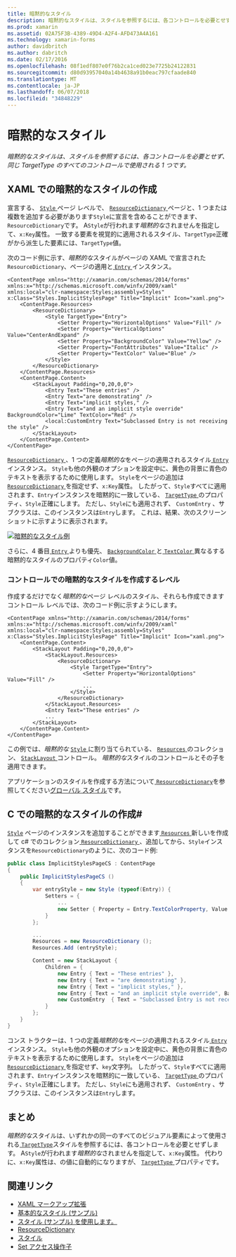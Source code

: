 ```yaml
---
title: 暗黙的なスタイル
description: 暗黙的なスタイルは、スタイルを参照するには、各コントロールを必要とせず、同じ TargetType のすべてのコントロールで使用される 1 つです。
ms.prod: xamarin
ms.assetid: 02A75F3B-4389-49D4-A2F4-AFD473A4A161
ms.technology: xamarin-forms
author: davidbritch
ms.author: dabritch
ms.date: 02/17/2016
ms.openlocfilehash: 08f1edf807e0f76b2ca1ced023e7725b24122831
ms.sourcegitcommit: d80d93957040a14b4638a91b0eac797cfaade840
ms.translationtype: MT
ms.contentlocale: ja-JP
ms.lasthandoff: 06/07/2018
ms.locfileid: "34848229"
---
```

# <a name="implicit-styles"></a>暗黙的なスタイル

_暗黙的なスタイルは、スタイルを参照するには、各コントロールを必要とせず、同じ TargetType のすべてのコントロールで使用される 1 つです。_

## <a name="creating-an-implicit-style-in-xaml"></a>XAML での暗黙的なスタイルの作成

宣言する、 [ `Style` ](https://developer.xamarin.com/api/type/Xamarin.Forms.Style/)ページ レベルで、 [ `ResourceDictionary` ](https://developer.xamarin.com/api/type/Xamarin.Forms.ResourceDictionary/)ページと、1 つまたは複数を追加する必要があります`Style`に宣言を含めることができます、`ResourceDictionary`です。 A`Style`が行われます*暗黙的な*されませんを指定して、`x:Key`属性。 一致する要素を視覚的に適用されるスタイル、`TargetType`正確がから派生した要素には、`TargetType`値。

次のコード例に示す、*暗黙的な*スタイルがページの XAML で宣言された`ResourceDictionary`、ページの適用と[ `Entry` ](https://developer.xamarin.com/api/type/Xamarin.Forms.Entry/)インスタンス。

```xaml
<ContentPage xmlns="http://xamarin.com/schemas/2014/forms" xmlns:x="http://schemas.microsoft.com/winfx/2009/xaml" xmlns:local="clr-namespace:Styles;assembly=Styles" x:Class="Styles.ImplicitStylesPage" Title="Implicit" Icon="xaml.png">
    <ContentPage.Resources>
        <ResourceDictionary>
            <Style TargetType="Entry">
                <Setter Property="HorizontalOptions" Value="Fill" />
                <Setter Property="VerticalOptions" Value="CenterAndExpand" />
                <Setter Property="BackgroundColor" Value="Yellow" />
                <Setter Property="FontAttributes" Value="Italic" />
                <Setter Property="TextColor" Value="Blue" />
            </Style>
        </ResourceDictionary>
    </ContentPage.Resources>
    <ContentPage.Content>
        <StackLayout Padding="0,20,0,0">
            <Entry Text="These entries" />
            <Entry Text="are demonstrating" />
            <Entry Text="implicit styles," />
            <Entry Text="and an implicit style override" BackgroundColor="Lime" TextColor="Red" />
            <local:CustomEntry Text="Subclassed Entry is not receiving the style" />
        </StackLayout>
    </ContentPage.Content>
</ContentPage>
```

[ `ResourceDictionary` ](https://developer.xamarin.com/api/type/Xamarin.Forms.ResourceDictionary/) 、1 つの定義*暗黙的な*をページの適用されるスタイル[ `Entry` ](https://developer.xamarin.com/api/type/Xamarin.Forms.Entry/)インスタンス。 `Style`も他の外観のオプションを設定中に、黄色の背景に青色のテキストを表示するために使用します。 `Style`をページの追加は[ `ResourceDictionary` ](https://developer.xamarin.com/api/type/Xamarin.Forms.ResourceDictionary/)を指定せず、`x:Key`属性。 したがって、`Style`すべてに適用されます、`Entry`インスタンスを暗黙的に一致している、 [ `TargetType` ](https://developer.xamarin.com/api/property/Xamarin.Forms.Style.TargetType/)のプロパティ、`Style`正確にします。 ただし、`Style`にも適用されず、 `CustomEntry` 、サブクラスは、このインスタンスは`Entry`します。 これは、結果、次のスクリーン ショットに示すように表示されます。

[![](implicit-images/implicit-styles.png "暗黙的なスタイル例")](implicit-images/implicit-styles-large.png#lightbox "暗黙的なスタイルの例")

さらに、4 番目[ `Entry` ](https://developer.xamarin.com/api/type/Xamarin.Forms.Entry/)よりも優先、 [ `BackgroundColor` ](https://developer.xamarin.com/api/property/Xamarin.Forms.VisualElement.BackgroundColor/)と[ `TextColor` ](https://developer.xamarin.com/api/property/Xamarin.Forms.Entry.TextColor/)異なるする暗黙的なスタイルのプロパティ`Color`値。

### <a name="creating-an-implicit-style-at-the-control-level"></a>コントロールでの暗黙的なスタイルを作成するレベル

作成するだけでなく*暗黙的な*ページ レベルのスタイル、それらも作成できますコントロール レベルでは、次のコード例に示すようにします。

```xaml
<ContentPage xmlns="http://xamarin.com/schemas/2014/forms" xmlns:x="http://schemas.microsoft.com/winfx/2009/xaml" xmlns:local="clr-namespace:Styles;assembly=Styles" x:Class="Styles.ImplicitStylesPage" Title="Implicit" Icon="xaml.png">
    <ContentPage.Content>
        <StackLayout Padding="0,20,0,0">
            <StackLayout.Resources>
                <ResourceDictionary>
                    <Style TargetType="Entry">
                        <Setter Property="HorizontalOptions" Value="Fill" />
                        ...
                    </Style>
                </ResourceDictionary>
            </StackLayout.Resources>
            <Entry Text="These entries" />
            ...
        </StackLayout>
    </ContentPage.Content>
</ContentPage>
```

この例では、*暗黙的な* [ `Style` ](https://developer.xamarin.com/api/type/Xamarin.Forms.Style/)に割り当てられている、 [ `Resources` ](https://developer.xamarin.com/api/property/Xamarin.Forms.VisualElement.Resources/)のコレクション、 [ `StackLayout` ](https://developer.xamarin.com/api/type/Xamarin.Forms.StackLayout/)コントロール。 *暗黙的な*スタイルのコントロールとその子を適用できます。

アプリケーションのスタイルを作成する方法について[ `ResourceDictionary`](https://developer.xamarin.com/api/type/Xamarin.Forms.ResourceDictionary/)を参照してください[グローバル スタイル](~/xamarin-forms/user-interface/styles/application.md)です。

## <a name="creating-an-implicit-style-in-c35"></a>C での暗黙的なスタイルの作成&#35;

[`Style`](https://developer.xamarin.com/api/type/Xamarin.Forms.Style/) ページのインスタンスを追加することができます[ `Resources` ](https://developer.xamarin.com/api/property/Xamarin.Forms.VisualElement.Resources/)新しいを作成して c# でのコレクション[ `ResourceDictionary` ](https://developer.xamarin.com/api/type/Xamarin.Forms.ResourceDictionary/)、追加してから、`Style`インスタンスを`ResourceDictionary`のように、次のコード例:

```csharp
public class ImplicitStylesPageCS : ContentPage
{
    public ImplicitStylesPageCS ()
    {
        var entryStyle = new Style (typeof(Entry)) {
            Setters = {
                ...
                new Setter { Property = Entry.TextColorProperty, Value = Color.Blue }
            }
        };

        ...
        Resources = new ResourceDictionary ();
        Resources.Add (entryStyle);

        Content = new StackLayout {
            Children = {
                new Entry { Text = "These entries" },
                new Entry { Text = "are demonstrating" },
                new Entry { Text = "implicit styles," },
                new Entry { Text = "and an implicit style override", BackgroundColor = Color.Lime, TextColor = Color.Red },
                new CustomEntry  { Text = "Subclassed Entry is not receiving the style" }
            }
        };
    }
}
```

コンス トラクターは、1 つの定義*暗黙的な*をページの適用されるスタイル[ `Entry` ](https://developer.xamarin.com/api/type/Xamarin.Forms.Entry/)インスタンス。 `Style`も他の外観のオプションを設定中に、黄色の背景に青色のテキストを表示するために使用します。 `Style`をページの追加は[ `ResourceDictionary` ](https://developer.xamarin.com/api/type/Xamarin.Forms.ResourceDictionary/)を指定せず、`key`文字列。 したがって、`Style`すべてに適用されます、`Entry`インスタンスを暗黙的に一致している、 [ `TargetType` ](https://developer.xamarin.com/api/property/Xamarin.Forms.Style.TargetType/)のプロパティ、`Style`正確にします。 ただし、`Style`にも適用されず、 `CustomEntry` 、サブクラスは、このインスタンスは`Entry`します。

## <a name="summary"></a>まとめ

*暗黙的な*スタイルは、いずれかの同一のすべてのビジュアル要素によって使用される[ `TargetType`](https://developer.xamarin.com/api/property/Xamarin.Forms.Style.TargetType/)スタイルを参照するには、各コントロールを必要とせずします。 A`Style`が行われます*暗黙的な*されませんを指定して、`x:Key`属性。 代わりに、`x:Key`属性は、の値に自動的になりますが、 [ `TargetType` ](https://developer.xamarin.com/api/property/Xamarin.Forms.Style.TargetType/)プロパティです。



## <a name="related-links"></a>関連リンク

- [XAML マークアップ拡張](~/xamarin-forms/xaml/xaml-basics/xaml-markup-extensions.md)
- [基本的なスタイル (サンプル)](https://developer.xamarin.com/samples/xamarin-forms/UserInterface/Styles/BasicStyles/)
- [スタイル (サンプル) を使用します。](https://developer.xamarin.com/samples/xamarin-forms/WorkingWithStyles/)
- [ResourceDictionary](https://developer.xamarin.com/api/type/Xamarin.Forms.ResourceDictionary/)
- [スタイル](https://developer.xamarin.com/api/type/Xamarin.Forms.Style/)
- [Set アクセス操作子](https://developer.xamarin.com/api/type/Xamarin.Forms.Setter/)
